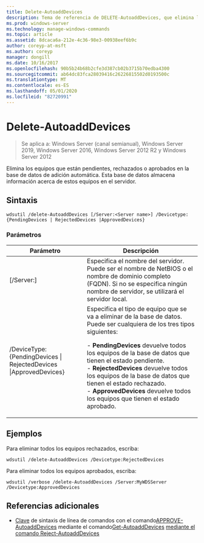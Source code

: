 ```yaml
---
title: Delete-AutoaddDevices
description: Tema de referencia de DELETE-AutoaddDevices, que elimina los equipos que están pendientes, rechazados o aprobados en la base de datos de adición automática.
ms.prod: windows-server
ms.technology: manage-windows-commands
ms.topic: article
ms.assetid: 8dcaca6a-212e-4c36-98e3-00938eef6b9c
author: coreyp-at-msft
ms.author: coreyp
manager: dongill
ms.date: 10/16/2017
ms.openlocfilehash: 90b5b24b68b2cfe3d387cb02b3715b70edba4300
ms.sourcegitcommit: ab64dc83fca28039416c26226815502d0193500c
ms.translationtype: MT
ms.contentlocale: es-ES
ms.lasthandoff: 05/01/2020
ms.locfileid: "82720991"
---
```

# <a name="delete-autoadddevices"></a>Delete-AutoaddDevices

> Se aplica a: Windows Server (canal semianual), Windows Server 2019, Windows Server 2016, Windows Server 2012 R2 y Windows Server 2012

Elimina los equipos que están pendientes, rechazados o aprobados en la base de datos de adición automática. Esta base de datos almacena información acerca de estos equipos en el servidor.

## <a name="syntax"></a>Sintaxis
```
wdsutil /delete-AutoaddDevices [/Server:<Server name>] /Devicetype:{PendingDevices | RejectedDevices |ApprovedDevices}
```
### <a name="parameters"></a>Parámetros
|Parámetro|Descripción|
|-------|--------|
|[/Server:<Server name>]|Especifica el nombre del servidor. Puede ser el nombre de NetBIOS o el nombre de dominio completo (FQDN). Si no se especifica ningún nombre de servidor, se utilizará el servidor local.|
|/DeviceType: {PendingDevices &#124; RejectedDevices &#124;ApprovedDevices}|Especifica el tipo de equipo que se va a eliminar de la base de datos. Puede ser cualquiera de los tres tipos siguientes:<p>-   **PendingDevices** devuelve todos los equipos de la base de datos que tienen el estado pendiente.<br />-   **RejectedDevices** devuelve todos los equipos de la base de datos que tienen el estado rechazado.<br />-   **ApprovedDevices** devuelve todos los equipos que tienen el estado aprobado.|
## <a name="examples"></a>Ejemplos
Para eliminar todos los equipos rechazados, escriba:
```
wdsutil /delete-AutoaddDevices /Devicetype:RejectedDevices
```
Para eliminar todos los equipos aprobados, escriba:
```
wdsutil /verbose /delete-AutoaddDevices /Server:MyWDSServer /Devicetype:ApprovedDevices
```
## <a name="additional-references"></a>Referencias adicionales
- [Clave](command-line-syntax-key.md)
de sintaxis de línea de comandos con el comando[APPROVE-AutoaddDevices](using-the-approve-autoadddevices-command.md)
mediante el comando[Get-AutoaddDevices](using-the-get-autoadddevices-command.md)
[mediante el comando Reject-AutoaddDevices](using-the-reject-autoadddevices-command.md)
